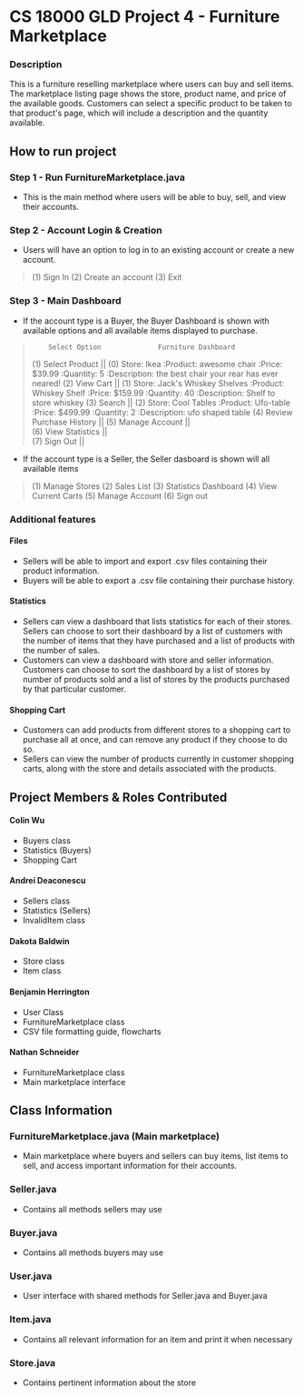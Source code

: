 # CS 18000 GLD Project 4 - Furniture Marketplace

### Description
This is a furniture reselling marketplace where users can buy and sell items. The marketplace listing page shows the store, product name, and price of the available goods. Customers can select a specific product to be taken to that product's page, which will include a description and the quantity available. 

## How to run project
### Step 1 - Run FurnitureMarketplace.java
- This is the main method where users will be able to buy, sell, and view their accounts.
### Step 2 - Account Login & Creation
- Users will have an option to log in to an existing account or create a new account.
> (1) Sign In
> (2) Create an account
> (3) Exit
### Step 3 - Main Dashboard
- If the account type is a Buyer, the Buyer Dashboard is shown with available options and all available items displayed to purchase.
>         Select Option              Furniture Dashboard
> (1) Select Product             ||  (0) Store: Ikea :Product: awesome chair :Price: $39.99 :Quantity: 5 :Description: the best chair your rear has ever neared!
> (2) View Cart                  ||  (1) Store: Jack's Whiskey Shelves :Product: Whiskey Shelf :Price: $159.99 :Quantity: 40 :Description: Shelf to store whiskey
> (3) Search                     ||  (2) Store: Cool Tables :Product: Ufo-table :Price: $499.99 :Quantity: 2 :Description: ufo shaped table
> (4) Review Purchase History    ||
> (5) Manage Account             ||  
> (6) View Statistics            ||  
> (7) Sign Out                   ||  
- If the account type is a Seller, the Seller dasboard is shown will all available items 
> (1) Manage Stores
> (2) Sales List
> (3) Statistics Dashboard
> (4) View Current Carts
> (5) Manage Account
> (6) Sign out
### Additional features
#### Files
- Sellers will be able to import and export .csv files containing their product information.
- Buyers will be able to export a .csv file containing their purchase history.
#### Statistics
- Sellers can view a dashboard that lists statistics for each of their stores. Sellers can choose to sort their dashboard by a list of customers with the number of items that they have purchased and a list of products with the number of sales. 
- Customers can view a dashboard with store and seller information. Customers can choose to sort the dashboard by a list of stores by number of products sold and a list of stores by the products purchased by that particular customer.
#### Shopping Cart
- Customers can add products from different stores to a shopping cart to purchase all at once, and can remove any product if they choose to do so.
- Sellers can view the number of products currently in customer shopping carts, along with the store and details associated with the products. 

## Project Members & Roles Contributed
#### Colin Wu
- Buyers class
- Statistics (Buyers)
- Shopping Cart
#### Andrei Deaconescu
- Sellers class
- Statistics (Sellers)
- InvalidItem class
#### Dakota Baldwin
- Store class
- Item class
#### Benjamin Herrington
- User Class
- FurnitureMarketplace class
- CSV file formatting guide, flowcharts
#### Nathan Schneider
- FurnitureMarketplace class
- Main marketplace interface

## Class Information
### FurnitureMarketplace.java (Main marketplace)
- Main marketplace where buyers and sellers can buy items, list items to sell, and access important information for their accounts.
### Seller.java
- Contains all methods sellers may use
### Buyer.java
- Contains all methods buyers may use
### User.java
- User interface with shared methods for Seller.java and Buyer.java
### Item.java
- Contains all relevant information for an item and print it when necessary
### Store.java
- Contains pertinent information about the store
